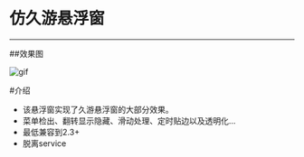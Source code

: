 # 仿久游悬浮窗

---

##效果图

![gif](https://github.com/toeii/FloatWindow/blob/master/images/float_window.gif)


#介绍
- 该悬浮窗实现了久游悬浮窗的大部分效果。
- 菜单检出、翻转显示隐藏、滑动处理、定时贴边以及透明化...
- 最低兼容到2.3+
- 脱离service

  
  

